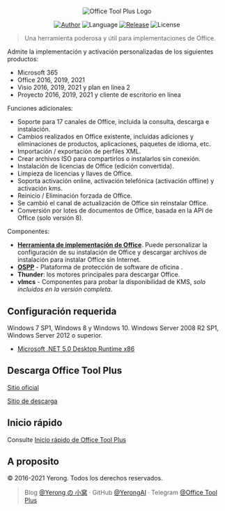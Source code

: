 ﻿#

<p align="center">
<img alt="Office Tool Plus Logo" src="https://otp.landian.vip/static/images/logo.png"/>
</p>

<p align="center">
<a href="https://www.coolhub.top/" target="_blank"><img alt="Author" src="https://img.shields.io/badge/Author-Yerong-blue?style=flat-square"/></a>
<img alt="Language" src="https://img.shields.io/badge/Language-C%23-green?style=flat-square"/>
<a href="https://otp.landian.vip/" target="_blank"><img alt="Release" src="https://img.shields.io/github/v/release/YerongAI/Office-Tool?style=flat-square"/></a>
<img alt="License" src="https://img.shields.io/github/license/YerongAI/Office-Tool?style=flat-square"/>
</p>

> Una herramienta poderosa y útil para implementaciones de Office.

Admite la implementación y activación personalizadas de los siguientes productos:

- Microsoft 365
- Office 2016, 2019, 2021
- Visio 2016, 2019, 2021 y plan en línea 2
- Proyecto 2016, 2019, 2021 y cliente de escritorio en línea

Funciones adicionales:

- Soporte para 17 canales de Office, incluida la consulta, descarga e instalación.
- Cambios realizados en Office existente, incluidas adiciones y eliminaciones de productos, aplicaciones, paquetes de idioma, etc.
- Importación / exportación de perfiles XML.
- Crear archivos ISO para compartirlos o instalarlos sin conexión.
- Instalación de licencias de Office (edición convertida).
- Limpieza de licencias y llaves de Office.
- Soporta activación online, activación telefónica (activación offline) y activación kms.
- Reinicio / Eliminación forzada de Office.
- Se cambió el canal de actualización de Office sin reinstalar Office.
- Conversión por lotes de documentos de Office, basada en la API de Office (solo versión 8).

Componentes:

- **[Herramienta de implementación de Office](https://docs.microsoft.com/es-es/deployoffice/overview-office-deployment-tool)**. Puede personalizar la configuración de su instalación de Office y descargar archivos de instalación para instalar Office sin Internet.
- **[OSPP](https://docs.microsoft.com/es-es/DeployOffice/vlactivation/tools-to-manage-volume-activation-of-office)** - Plataforma de protección de software de oficina .
- **Thunder**: los motores principales para descargar Office.
- **vlmcs** - Componentes para probar la disponibilidad de KMS, *solo incluidos en la versión completa*.

## Configuración requerida

Windows 7 SP1, Windows 8 y Windows 10.
Windows Server 2008 R2 SP1, Windows Server 2012 o superior.

- [Microsoft .NET 5.0 Desktop Runtime x86](https://dotnet.microsoft.com/download/dotnet/current/runtime)

## Descarga Office Tool Plus

[Sitio oficial](https://otp.landian.vip/)

[Sitio de descarga](https://download.coolhub.top/)

## Inicio rápido

Consulte [Inicio rápido de Office Tool Plus](https://github.com/YerongAI/Office-Tool/wiki/Office-Tool-Plus-Quick-Start)

## A proposito

© 2016-2021 Yerong. Todos los derechos reservados.

> Blog [@Yerong の 小窝](https://www.coolhub.top/) · GitHub [@YerongAI](https://github.com/YerongAI) · Telegram [@Office Tool Plus](https://t.me/otp_channel)
